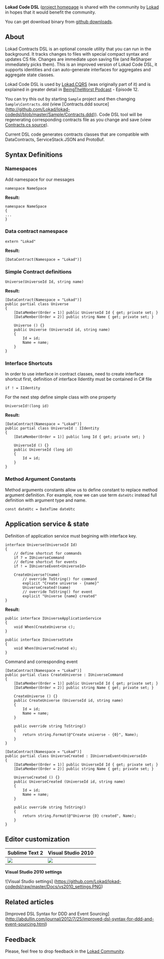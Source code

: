 ﻿
**Lokad Code DSL** ([project homepage](http://lokad.github.com/lokad-codedsl/) is shared with the community by [Lokad](http://www.lokad.com) in hopes that it would benefit the community. 

You can get download binary from [github downloads](https://github.com/Lokad/lokad-codedsl/downloads).

About
-----


Lokad Contracts DSL is an optional console utility that you can run in the background. It tracks changes to files with special compact syntax and updates CS file. Changes are immediate upon saving file (and ReSharper immediately picks them). This is an improved version of Lokad Code DSL, it supports identities and can auto-generate interfaces for aggregates and aggregate state classes.

Lokad Code DSL is used by [Lokad.CQRS](http://lokad.github.com/lokad-cqrs/) (was originally part of it) and is explained in greater detail in [BeingTheWorst Podcast](http://beingtheworst.com/) - Episode 12.

You can try this out by starting `Sample` project and then changing `Sample\Contracts.ddd` (view [Contracts.ddd source] (http://github.com/Lokad/lokad-codedsl/blob/master/Sample/Contracts.ddd)). Code DSL tool will be regenerating corresponding contracts file as you change and save (view [Contracts.cs source](http://github.com/Lokad/lokad-codedsl/blob/master/Sample/Contracts.cs)).

Current DSL code generates contracts classes that are compatible with DataContracts, ServiceStack.JSON and ProtoBuf.

Syntax Definitions
-----------------
### Namespaces

Add namespace for our messages  

    namespace NameSpace

**Result:**

    namespace NameSpace  
    {  
    ...  
    }

### Data contract namespace

    extern "Lokad"

**Result:**

    [DataContract(Namespace = "Lokad")]

### Simple Contract definitions

    Universe(UniverseId Id, string name)

**Result:**

    [DataContract(Namespace = "Lokad")]
    public partial class Universe
    {
        [DataMember(Order = 1)] public UniverseId Id { get; private set; }
        [DataMember(Order = 2)] public string Name { get; private set; }

        Universe () {}
        public Universe (UniverseId id, string name)
        {
            Id = id;
            Name = name;
        }
    }

### Interface Shortcuts

In order to use interface in contract classes, need to create interface shortcut first, definition of interface IIdentity must be contained in C# file
    
    if ! = IIdentity

For the next step define simple class with one property
 
    UniverseId!(long id)

**Result:**

    [DataContract(Namespace = "Lokad")]
    public partial class UniverseId : IIdentity
    {
        [DataMember(Order = 1)] public long Id { get; private set; }
        
        UniverseId () {}
        public UniverseId (long id)
        {
            Id = id;
        }
    }


### Method Argument Constants

Method arguments constants allow us to define constant to replace method argument definition. For example, now we can use term `dateUtc` instead full definition with argument type and name.

    const dateUtc = DateTime dateUtc

###

Application service & state
---------------------------
Definition of application service must begining with interface key.

    interface Universe(UniverseId Id)
    {
        // define shortcut for commands
        if ? = IUniverseCommand
        // define shortcut for events
        if ! = IUniverseEvent<UniverseId>

        CreateUniverse?(name)
            // override ToString() for command
            explicit "Create universe - {name}"
            UniverseCreated!(name)
            // override ToString() for event
            explicit "Universe {name} created"
    }

**Result:**

    public interface IUniverseApplicationService
    {
        void When(CreateUniverse c);
    }

    public interface IUniverseState
    {
        void When(UniverseCreated e);
    }

Command and corresponding event

    [DataContract(Namespace = "Lokad")]
    public partial class CreateUniverse : IUniverseCommand
    {
        [DataMember(Order = 1)] public UniverseId Id { get; private set; }
        [DataMember(Order = 2)] public string Name { get; private set; }
        
        CreateUniverse () {}
        public CreateUniverse (UniverseId id, string name)
        {
            Id = id;
            Name = name;
        }
        
        public override string ToString()
        {
            return string.Format(@"Create universe - {0}", Name);
        }
    }

    [DataContract(Namespace = "Lokad")]
    public partial class UniverseCreated : IUniverseEvent<UniverseId>
    {
        [DataMember(Order = 1)] public UniverseId Id { get; private set; }
        [DataMember(Order = 2)] public string Name { get; private set; }
        
        UniverseCreated () {}
        public UniverseCreated (UniverseId id, string name)
        {
            Id = id;
            Name = name;
        }
        
        public override string ToString()
        {
            return string.Format(@"Universe {0} created", Name);
        }
    }


Editor customization
------

<table>
<thead>
<tr>
<th>Sublime Text 2</th>
<th>Visual Studio 2010</th>
</tr>
</thead>
<tbody>
<tr>
<td><img src="https://github.com/Lokad/lokad-codedsl/raw/master/Docs/sublimeText2.PNG" />
<td><img src="https://github.com/Lokad/lokad-codedsl/raw/master/Docs/vs2010_csharp.PNG" />
</tr>
</tbody>
</table>  

**Visual Studio 2010 settings**

![Visual Studio settings] (https://github.com/Lokad/lokad-codedsl/raw/master/Docs/vs2010_settings.PNG)


Related articles
-----------
[Improved DSL Syntax for DDD and Event Sourcing] (http://abdullin.com/journal/2012/7/25/improved-dsl-syntax-for-ddd-and-event-sourcing.html)


Feedback
--------

Please, feel free to drop feedback in the [Lokad Community](https://groups.google.com/forum/#!forum/lokad).
